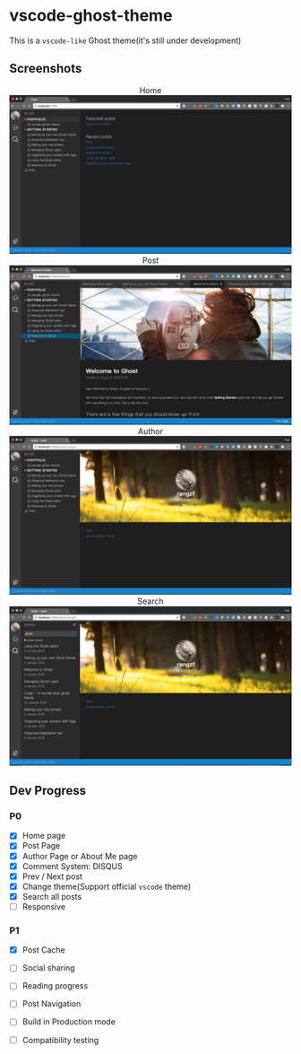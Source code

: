 # vscode-ghost-theme

This is a `vscode-like` Ghost theme(it's still under development)

## Screenshots
<div align="center">
	<div>Home</div>
	<img src="./example/Home.png" />
	<div>Post</div>
	<img src="./example/Post.png" />
	<div>Author</div>
	<img src="./example/Author.png" />
	<div>Search</div>
	<img src="./example/Search.png" />
</div>

## Dev Progress

### P0
- [x] Home page
- [x] Post Page
- [x] Author Page or About Me page
- [x] Comment System: DISQUS
- [x] Prev / Next post
- [x] Change theme(Support official `vscode` theme)
- [x] Search all posts
- [ ] Responsive

### P1
- [x] Post Cache
- [ ] Social sharing
- [ ] Reading progress
- [ ] Post Navigation
- [ ] Build in Production mode
- [ ] Compatibility testing

